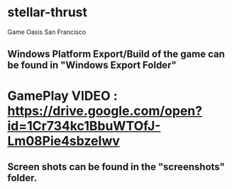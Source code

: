 # stellar-thrust
Game Oasis San Francisco
## Windows Platform Export/Build of the game can be found in "Windows Export Folder"
# GamePlay VIDEO : https://drive.google.com/open?id=1Cr734kc1BbuWTOfJ-Lm08Pie4sbzeIwv
## Screen shots can be found in the "screenshots" folder.
